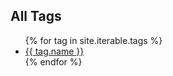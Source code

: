 <div id="popular-tags" class="section">	
	<h2 class="section-title">All Tags</h2>
	<ul>
		{% for tag in site.iterable.tags %}
			<li><a href="/tags/{{ tag.name }}">{{ tag.name }}</a></li>
		{% endfor %}
	</ul>
</div>